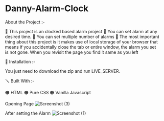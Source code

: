 
# Danny-Alarm-Clock
About the Project :-

🔴 This project is an clocked based alarm project 
🔴 You can set alarm at any desired time. 
🔴 You can set multiple number of alarms
🔴 The most important thing about this project is it makes use of local storage of your browser that means if you accidentally close the tab or entire window, the alarm you set is not gone. When you revisit the page you find it same as you left 
 


📐 Installation :-

You just need to download the zip and run LIVE_SERVER.

🪛 Built With :-

🟠 HTML 
🟠 Pure CSS 
🟠 Vanilla Javascript

Opening Page
![Screenshot (3)](https://github.com/DannyRN/Danny-Alarm-Clock/assets/139034917/00722664-f8ba-427d-a9f7-27a47ee068e7)

After setting the Alarm
![Screenshot (1)](https://github.com/DannyRN/Danny-Alarm-Clock/assets/139034917/36813423-0592-404d-9f71-fbfb82d5eba0)
